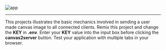 ![app](https://cdn.glitch.com/654d674a-0525-4074-a1a7-08aa262192e5%2Ftitle.png?1533145821738)
____

This projects illustrates the basic mechanics involved in sending a user made canvas image to all connected clients. Remix this project and change the **KEY** in **.env**. Enter your **KEY** value into the input box before clicking the **canvas2server** button. Test your application with multiple tabs in your browser.



